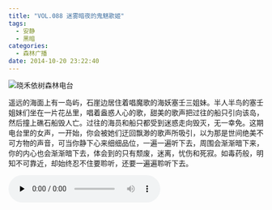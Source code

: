 ```yaml
---
title: "VOL.088 迷雾暗夜的鬼魅歌姬"
tags:
  - 安静
  - 黑暗
categories:
  - 森林广播
date: 2014-10-20 23:22:40
---
```


![晓禾依树森林电台](../../../images/radiocover/radio_088.jpg) 

遥远的海面上有一岛屿，石崖边居住着唱魔歌的海妖塞壬三姐妹。半人半鸟的塞壬姐妹们坐在一片花丛里，唱着盎惑人心的歌，甜美的歌声把过往的船只引向该岛，然后撞上礁石船毁人亡。过往的海员和船只都受到迷惑走向毁灭，无一幸免。这期电台里的女声，一开始，你会被她们迂回飘渺的歌声所吸引，以为那是世间绝美不可方物的声音，可当你静下心来细细品位，一遍一遍听下去，周围会渐渐暗下来，你的内心也会渐渐暗下去，体会到的只有颓废，迷离，忧伤和死寂。如毒药般，明知不可靠近，却始终忍不住要聆听，还要一遍遍聆听下去。   

<audio id="audio" controls="" preload="none">
  <source id="mp3" src="http://www.coletree.com/radio/coletree_radio_088.mp3">
</audio>